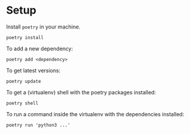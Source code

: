 # Setup

Install `poetry` in your machine.

```
poetry install
```

To add a new dependency:
```
poetry add <dependency>
```

To get latest versions:

```
poetry update
```

To get a (virtualenv) shell with the poetry packages installed:
```
poetry shell
```

To run a command inside the virtualenv with the dependencies installed:
```
poetry run 'python3 ...'
```
